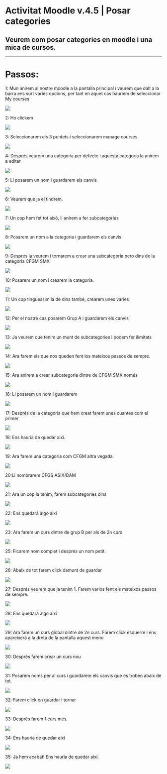 # Activitat Moodle v.4.5 | Posar categories

## Veurem com posar categories en moodle i una mica de cursos.

****

# Passos: 

1:  Mun anirem al nostre moodle a la pantalla principal i veurem que dalt a la barra ens surt varies opcions, per tant en aquet cas hauriem de seleccionar My courses

![](assets/Selection_001.png)

2:  Ho clickem

![](assets/Selection_002.png)

3: Seleccionarem els 3 puntets i seleccionarem manage courses

![](assets/Selection_003.png)

4: Després veurem una categoría per defecte i aquesta categoría la anirem a editar

![](assets/Selection_004.png)

5: Li posarem un nom i guardarem els canvis

![](assets/Selection_005.png)

6: Veurem que ja el tindrem.

![](assets/Selection_006.png)


7: Un cop hem fet tot això, li anirem a fer subcategories 

![](assets/Selection_007.png)


8: Posarem un nom a la categoria i guardarem els canvis

![](assets/Selection_008.png)


9: Després la veurem i tornarem a crear una subcategoria pero dins de la categoria CFGM SMX

![](assets/Selection_009.png)


10: Posarem un nom i crearem la categoria.


![](assets/Selection_010.png)

11: Un cop tinguessim la de dins també, crearem unes varies


![](assets/Selection_011.png)

12: Per el nostre cas posarem Grup A i guardarem els canvis


![](assets/Selection_012.png)

13: Ja veurem que tenim un munt de subcategories i podem fer ilimitats

![](assets/Selection_013.png)

14: Ara farem els que nos queden fent los mateixos passos de sempre.

![](assets/Selection_014.png)


15: Ara anirem a crear subcategoria dintre de CFGM SMX només

![](assets/Selection_015.png)


16: Li posarem un nom i guardarem

![](assets/Selection_016.png)

17: Després de la categoria que hem creat farem unes cuantes com el primer

![](assets/Selection_017.png)


18: Ens hauria de quedar així. 

![](assets/Selection_018.png)


19: Ara farem una categoria com CFGM altra vegada.

![](assets/Selection_019.png)


20:Li nombrarem CFGS ASIX/DAM

![](assets/Selection_020.png)

21: Ara un cop la tenim, farem subcategories dins

![](assets/Selection_021.png)


22: Ens quedará algo així

![](assets/Selection_022.png)


23: Ara farem un curs dintre de grup B per als de 2n curs

![](assets/Selection_024.png)


25: Ficarem nom complet i després un nom petit.

![](assets/Selection_025.png)


26: Abaix de tot farem click damunt de guardar

![](assets/Selection_026.png)


27: Després veurem que ja tenim 1. Farem varios fent els mateixos passos de sempre.

![](assets/Selection_027.png)


28: Ens quedará algo així

![](assets/Selection_028.png)


29: Ara farem un curs global dintre de 2n curs. Farem click esquerre i ens apareixerà a la dreta de la pantalla aquest menu

![](assets/Selection_029.png)


30: Després farem crear un curs nou

![](assets/Selection_030.png)


31: Posarem noms per al curs i guardarem els canvis que es troben abaix de tot. 

![](assets/Selection_031.png)


32: Farem click en guardar i tornar

![](assets/Selection_032.png)


33: Després farem 1 curs més. 


![](assets/Selection_033.png)


34: Ens hauría de quedar així


![](assets/Selection_034.png)


35: Ja hem acabat! Ens hauria de quedar així.


![](assets/Selection_035.png)


